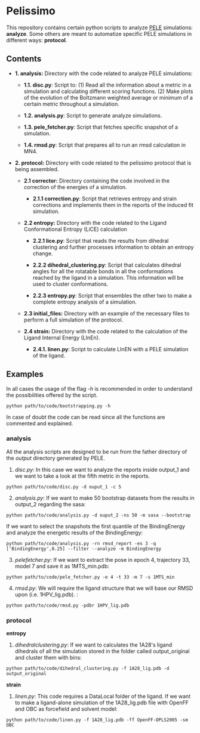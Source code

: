 # Pelissimo

This repository contains certain python scripts to analyze [PELE](https://pele.bsc.es/pele.wt) simulations: **analyze**.
Some others are meant to automatize specific PELE simulations in different ways: **protocol**.

## Contents


 * <b> 1. analysis:</b> Directory with the code related to analyze PELE simulations: 

   * **1.1. disc.py**: Script to: (1) Read all the information about a metric in a simulation and calculating different scoring functions.
 (2) Make plots of the evolution of the Boltzmann weighted average or minimum of a certain metric throughout a simulation.

   * **1.2. analysis.py**: Script to generate analyze simulations.

   * **1.3. pele_fetcher.py**: Script that fetches specific snapshot of a simulation.

   * **1.4. rmsd.py**: Script that prepares all to run an rmsd calculation in MN4.


 * <b> 2. protocol:</b> Directory with code related to the pelissimo protocol that is being assembled.

   * <b> 2.1 corrector:</b> Directory containing the code involved in the correction of the energies of a simulation.

     * **2.1.1 correction.py**: Script that retrieves entropy and strain corrections and implements them in the reports of the  induced fit simulation.

   * <b> 2.2 entropy:</b> Directory with the code related to the Ligand Conformational Entropy (LiCE) calculation

     * **2.2.1 lice.py**: Script that reads the results from dihedral clustering and further processes information to obtain an entropy change.
 
     * **2.2.2 dihedral_clustering.py**: Script that calculates dihedral angles for all the rotatable bonds in all the conformations reached 
 by the ligand in a simulation. This information will be used to cluster conformations. 

     * **2.2.3 entropy.py**: Script that ensembles the other two to make a complete entropy analysis of a simulation.

   * <b> 2.3 initial_files:</b> Directory with an example of the necessary files to perform a full simulation of the protocol.

   * <b> 2.4 strain:</b> Directory with the code related to the calculation of the Ligand Internal Energy (LInEn).
 
     * **2.4.1. linen.py**: Script to calculate LInEN with a PELE simulation of the ligand. 


## Examples

In all cases the usage of the flag _-h_ is recommended in order to understand the possibilities offered by the script.

```
python path/to/code/bootstrapping.py -h
```

In case of doubt the code can be read since all the functions are commented and explained.

### analysis


All the analysis scripts are designed to be run from the father directory of the _output_ directory generated by PELE.

1. _disc.py_: In this case we want to analyze the reports inside output_1 and we want to take a look at the fifth metric in the reports.
```
python path/to/code/disc.py -d ouput_1 -c 5
```

2. _analysis.py_: If we want to make 50 bootstrap datasets from the results in output_2 regarding the sasa:

```
python path/to/code/analysis.py -d ouput_2 -ns 50 -m sasa --bootstrap
```

If we want to select the snapshots the first quantile of the BindingEnergy and analyze the energetic results of the BindingEnergy:
```
python path/to/code/analysis.py -rn rmsd_report -es 3 -q ['BindingEnergy',0.25] --filter --analyze -m BindingEnergy
```


3. _pelefetcher.py_: If we want to extract the pose in epoch 4, trajectory 33, model 7 and save it as 1MTS_min.pdb:

```
python path/to/code/pele_fetcher.py -e 4 -t 33 -m 7 -s 1MTS_min
```

4. _rmsd.py_: We will require the ligand structure that we will base our RMSD upon (i.e. 1HPV_lig.pdb). :

```
python path/to/code/rmsd.py -pdbr 1HPV_lig.pdb
```


### protocol

**entropy**

1. _dihedralclustering.py_: If we want to calculates the 1A28's ligand dihedrals of all the simulation stored in the folder called output_original
and cluster them with bins:

```
python path/to/code/dihedral_clustering.py -f 1A28_lig.pdb -d output_original 
```

**strain**

1. _linen.py_: This code requires a DataLocal folder of the ligand.
If we want to make a ligand-alone simulation of the 1A28_lig.pdb file with OpenFF and OBC as forcefield and solvent model:

```
python path/to/code/linen.py -f 1A28_lig.pdb -ff OpenFF-OPLS2005 -sm OBC
```





